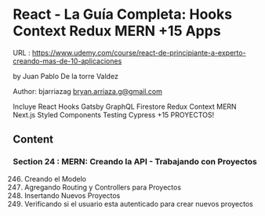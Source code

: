 # React - La Guía Completa: Hooks Context Redux MERN +15 Apps

URL : https://www.udemy.com/course/react-de-principiante-a-experto-creando-mas-de-10-aplicaciones

by Juan Pablo De la torre Valdez

Author: bjarriazag <bryan.arriaza.g@gmail.com>

Incluye React Hooks Gatsby GraphQL Firestore Redux Context MERN Next.js Styled Components Testing Cypress +15 PROYECTOS!

## Content

### Section 24 : MERN: Creando la API - Trabajando con Proyectos

246. Creando el Modelo
247. Agregando Routing y Controllers para Proyectos
248. Insertando Nuevos Proyectos
249. Verificando si el usuario esta autenticado para crear nuevos proyectos
